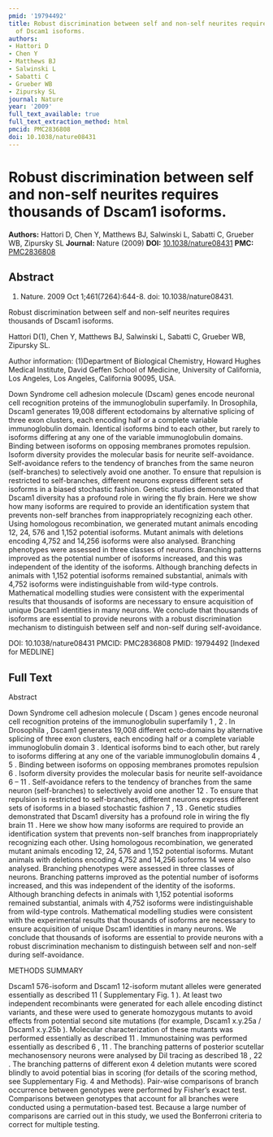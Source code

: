 ```yaml
---
pmid: '19794492'
title: Robust discrimination between self and non-self neurites requires thousands
  of Dscam1 isoforms.
authors:
- Hattori D
- Chen Y
- Matthews BJ
- Salwinski L
- Sabatti C
- Grueber WB
- Zipursky SL
journal: Nature
year: '2009'
full_text_available: true
full_text_extraction_method: html
pmcid: PMC2836808
doi: 10.1038/nature08431
---
```


# Robust discrimination between self and non-self neurites requires thousands of Dscam1 isoforms.
**Authors:** Hattori D, Chen Y, Matthews BJ, Salwinski L, Sabatti C, Grueber WB, Zipursky SL
**Journal:** Nature (2009)
**DOI:** [10.1038/nature08431](https://doi.org/10.1038/nature08431)
**PMC:** [PMC2836808](https://www.ncbi.nlm.nih.gov/pmc/articles/PMC2836808/)

## Abstract

1. Nature. 2009 Oct 1;461(7264):644-8. doi: 10.1038/nature08431.

Robust discrimination between self and non-self neurites requires thousands of 
Dscam1 isoforms.

Hattori D(1), Chen Y, Matthews BJ, Salwinski L, Sabatti C, Grueber WB, Zipursky 
SL.

Author information:
(1)Department of Biological Chemistry, Howard Hughes Medical Institute, David 
Geffen School of Medicine, University of California, Los Angeles, Los Angeles, 
California 90095, USA.

Down Syndrome cell adhesion molecule (Dscam) genes encode neuronal cell 
recognition proteins of the immunoglobulin superfamily. In Drosophila, Dscam1 
generates 19,008 different ectodomains by alternative splicing of three exon 
clusters, each encoding half or a complete variable immunoglobulin domain. 
Identical isoforms bind to each other, but rarely to isoforms differing at any 
one of the variable immunoglobulin domains. Binding between isoforms on opposing 
membranes promotes repulsion. Isoform diversity provides the molecular basis for 
neurite self-avoidance. Self-avoidance refers to the tendency of branches from 
the same neuron (self-branches) to selectively avoid one another. To ensure that 
repulsion is restricted to self-branches, different neurons express different 
sets of isoforms in a biased stochastic fashion. Genetic studies demonstrated 
that Dscam1 diversity has a profound role in wiring the fly brain. Here we show 
how many isoforms are required to provide an identification system that prevents 
non-self branches from inappropriately recognizing each other. Using homologous 
recombination, we generated mutant animals encoding 12, 24, 576 and 1,152 
potential isoforms. Mutant animals with deletions encoding 4,752 and 14,256 
isoforms were also analysed. Branching phenotypes were assessed in three classes 
of neurons. Branching patterns improved as the potential number of isoforms 
increased, and this was independent of the identity of the isoforms. Although 
branching defects in animals with 1,152 potential isoforms remained substantial, 
animals with 4,752 isoforms were indistinguishable from wild-type controls. 
Mathematical modelling studies were consistent with the experimental results 
that thousands of isoforms are necessary to ensure acquisition of unique Dscam1 
identities in many neurons. We conclude that thousands of isoforms are essential 
to provide neurons with a robust discrimination mechanism to distinguish between 
self and non-self during self-avoidance.

DOI: 10.1038/nature08431
PMCID: PMC2836808
PMID: 19794492 [Indexed for MEDLINE]

## Full Text

Abstract

Down Syndrome cell adhesion molecule ( Dscam ) genes encode neuronal cell recognition proteins of the immunoglobulin superfamily 1 , 2 . In Drosophila , Dscam1 generates 19,008 different ecto-domains by alternative splicing of three exon clusters, each encoding half or a complete variable immunoglobulin domain 3 . Identical isoforms bind to each other, but rarely to isoforms differing at any one of the variable immunoglobulin domains 4 , 5 . Binding between isoforms on opposing membranes promotes repulsion 6 . Isoform diversity provides the molecular basis for neurite self-avoidance 6 – 11 . Self-avoidance refers to the tendency of branches from the same neuron (self-branches) to selectively avoid one another 12 . To ensure that repulsion is restricted to self-branches, different neurons express different sets of isoforms in a biased stochastic fashion 7 , 13 . Genetic studies demonstrated that Dscam1 diversity has a profound role in wiring the fly brain 11 . Here we show how many isoforms are required to provide an identification system that prevents non-self branches from inappropriately recognizing each other. Using homologous recombination, we generated mutant animals encoding 12, 24, 576 and 1,152 potential isoforms. Mutant animals with deletions encoding 4,752 and 14,256 isoforms 14 were also analysed. Branching phenotypes were assessed in three classes of neurons. Branching patterns improved as the potential number of isoforms increased, and this was independent of the identity of the isoforms. Although branching defects in animals with 1,152 potential isoforms remained substantial, animals with 4,752 isoforms were indistinguishable from wild-type controls. Mathematical modelling studies were consistent with the experimental results that thousands of isoforms are necessary to ensure acquisition of unique Dscam1 identities in many neurons. We conclude that thousands of isoforms are essential to provide neurons with a robust discrimination mechanism to distinguish between self and non-self during self-avoidance.

METHODS SUMMARY

Dscam1 576-isoform and Dscam1 12-isoform mutant alleles were generated essentially as described 11 ( Supplementary Fig. 1 ). At least two independent recombinants were generated for each allele encoding distinct variants, and these were used to generate homozygous mutants to avoid effects from potential second site mutations (for example, Dscam1 x.y.25a / Dscam1 x.y.25b ). Molecular characterization of these mutants was performed essentially as described 11 . Immunostaining was performed essentially as described 6 , 11 . The branching patterns of posterior scutellar mechanosensory neurons were analysed by DiI tracing as described 18 , 22 . The branching patterns of different exon 4 deletion mutants were scored blindly to avoid potential bias in scoring (for details of the scoring method, see Supplementary Fig. 4 and Methods). Pair-wise comparisons of branch occurrence between genotypes were performed by Fisher’s exact test. Comparisons between genotypes that account for all branches were conducted using a permutation-based test. Because a large number of comparisons are carried out in this study, we used the Bonferroni criteria to correct for multiple testing.
